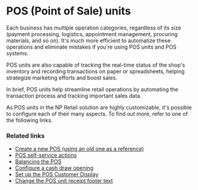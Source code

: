 # POS (Point of Sale) units

Each business has multiple operation categories, regardless of its size (payment processing, logistics, appointment management, procuring materials, and so on). It's much more efficient to automatize these operations and eliminate mistakes if you're using POS units and POS systems.

POS units are also capable of tracking the real-time status of the shop's inventory and recording transactions on paper or spreadsheets, helping strategize marketing efforts and boost sales.

In brief, POS units help streamline retail operations by automating the transaction process and tracking important sales data. 

As POS units in the NP Retail solution are highly customizable, it's possible to configure each of their many aspects. To find out more, refer to one of the following links.

### Related links

- [Create a new POS (using an old one as a reference)](../howto/createnew.md)
- [POS self-service actions](../explanation/POS_Self_Service_Actions.md)
- [Balancing the POS](../howto/balance_the_pos.md)
- [Configure a cash draw opening](../howto/ConfigureCashDrawerOpening.md)
- [Set up the POS Customer Display](../howto/POSCustomerDisplay.md)
- [Change the POS unit receipt footer text](../howto/POSUnitReceiptFooter.md)